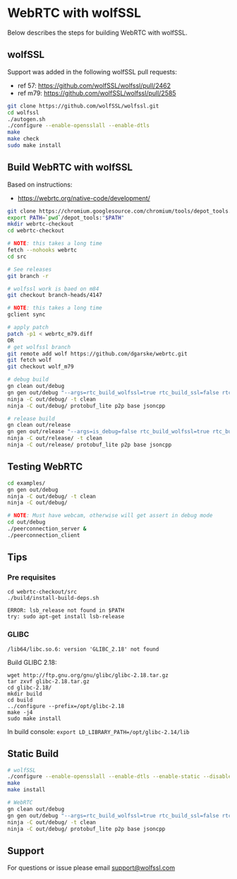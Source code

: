 # WebRTC with wolfSSL

Below describes the steps for building WebRTC with wolfSSL.

## wolfSSL

Support was added in the following wolfSSL pull requests:
* ref 57: https://github.com/wolfSSL/wolfssl/pull/2462
* ref m79: https://github.com/wolfSSL/wolfssl/pull/2585

```sh
git clone https://github.com/wolfSSL/wolfssl.git
cd wolfssl
./autogen.sh
./configure --enable-opensslall --enable-dtls
make
make check
sudo make install
```

## Build WebRTC with wolfSSL

Based on instructions:
* https://webrtc.org/native-code/development/

```sh
git clone https://chromium.googlesource.com/chromium/tools/depot_tools.git
export PATH=`pwd`/depot_tools:"$PATH"
mkdir webrtc-checkout
cd webrtc-checkout

# NOTE: this takes a long time
fetch --nohooks webrtc
cd src

# See releases
git branch -r

# wolfssl work is baed on m84
git checkout branch-heads/4147

# NOTE: this takes a long time
gclient sync

# apply patch
patch -p1 < webrtc_m79.diff
OR
# get wolfssl branch
git remote add wolf https://github.com/dgarske/webrtc.git
git fetch wolf
git checkout wolf_m79

# debug build
gn clean out/debug
gn gen out/debug "--args=rtc_build_wolfssl=true rtc_build_ssl=false rtc_ssl_root=\"/usr/local/include\""
ninja -C out/debug/ -t clean
ninja -C out/debug/ protobuf_lite p2p base jsoncpp

# release build
gn clean out/release
gn gen out/release "--args=is_debug=false rtc_build_wolfssl=true rtc_build_ssl=false rtc_ssl_root=\"/usr/local/include\""
ninja -C out/release/ -t clean
ninja -C out/release/ protobuf_lite p2p base jsoncpp
```

## Testing WebRTC

```sh
cd examples/
gn gen out/debug
ninja -C out/debug/ -t clean
ninja -C out/debug/

# NOTE: Must have webcam, otherwise will get assert in debug mode
cd out/debug
./peerconnection_server &
./peerconnection_client
```

## Tips

### Pre requisites

```
cd webrtc-checkout/src
./build/install-build-deps.sh

ERROR: lsb_release not found in $PATH
try: sudo apt-get install lsb-release
```

### GLIBC 

`/lib64/libc.so.6: version 'GLIBC_2.18' not found`

Build GLIBC 2.18:

```
wget http://ftp.gnu.org/gnu/glibc/glibc-2.18.tar.gz
tar zxvf glibc-2.18.tar.gz
cd glibc-2.18/
mkdir build
cd build
../configure --prefix=/opt/glibc-2.18
make -j4
sudo make install
```

In build console: `export LD_LIBRARY_PATH=/opt/glibc-2.14/lib`

## Static Build

```sh
# wolfSSL
./configure --enable-opensslall --enable-dtls --enable-static --disable-shared --prefix=/home/dgarske/wolfssl-install
make
make install

# WebRTC
gn clean out/debug
gn gen out/debug "--args=rtc_build_wolfssl=true rtc_build_ssl=false rtc_ssl_root=\"/home/dgarske/wolfssl-install/include\""
ninja -C out/debug/ -t clean
ninja -C out/debug/ protobuf_lite p2p base jsoncpp

```

## Support

For questions or issue please email support@wolfssl.com
